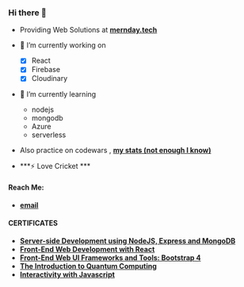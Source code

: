 ### Hi there 👋
- Providing Web Solutions at **[mernday.tech](https://mernday.tech)**

- 🔭 I’m currently working on 
    
  - [X] React 
  - [X] Firebase 
  - [X] Cloudinary
  
- 🌱 I’m currently learning
  - nodejs
  - mongodb
  - Azure
  - serverless

-  Also practice on codewars , **[my stats (not enough I know) ](https://www.codewars.com/users/SHAHARYAR1255/stats)**

- ***⚡ Love Cricket ***

 #### Reach Me: 
 
  - **[email](shaharyar.malik2000@gmail.com)**

#### CERTIFICATES

   - **[Server-side Development using NodeJS, Express and MongoDB](https://www.coursera.org/account/accomplishments/certificate/VRVDYX3FPL47)**
   - **[Front-End Web Development with React](https://www.coursera.org/account/accomplishments/certificate/NLZZNA3NJ9MG)**
   - **[Front-End Web UI Frameworks and Tools: Bootstrap 4](https://www.coursera.org/account/accomplishments/records/K4LZ6QMJXTQQ)**
   - **[The Introduction to Quantum Computing](https://www.coursera.org/account/accomplishments/certificate/AGTS2Z5CG9EB)**
   - **[Interactivity with Javascript](https://www.coursera.org/account/accomplishments/certificate/46KC7CBT5XYA)**
